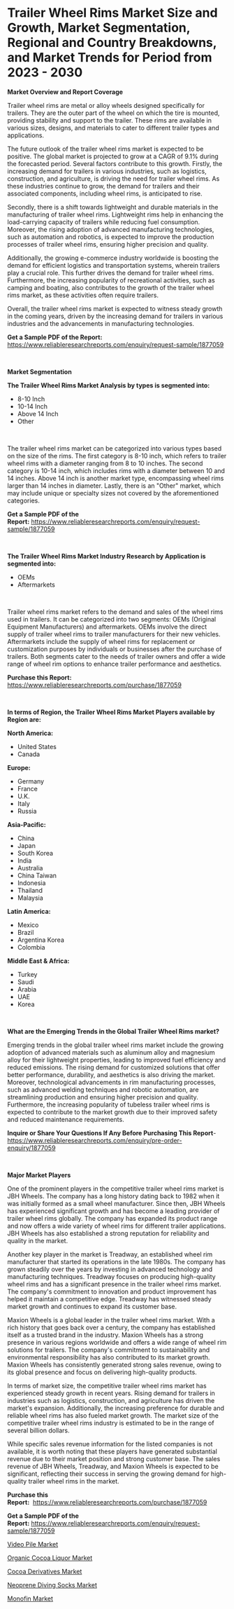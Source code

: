 <p><h1>Trailer Wheel Rims Market Size and Growth, Market Segmentation, Regional and Country Breakdowns, and Market Trends for Period from 2023 -  2030</h1></p><p><strong>Market Overview and Report Coverage</strong></p>
<p><p>Trailer wheel rims are metal or alloy wheels designed specifically for trailers. They are the outer part of the wheel on which the tire is mounted, providing stability and support to the trailer. These rims are available in various sizes, designs, and materials to cater to different trailer types and applications.</p><p>The future outlook of the trailer wheel rims market is expected to be positive. The global market is projected to grow at a CAGR of 9.1% during the forecasted period. Several factors contribute to this growth. Firstly, the increasing demand for trailers in various industries, such as logistics, construction, and agriculture, is driving the need for trailer wheel rims. As these industries continue to grow, the demand for trailers and their associated components, including wheel rims, is anticipated to rise.</p><p>Secondly, there is a shift towards lightweight and durable materials in the manufacturing of trailer wheel rims. Lightweight rims help in enhancing the load-carrying capacity of trailers while reducing fuel consumption. Moreover, the rising adoption of advanced manufacturing technologies, such as automation and robotics, is expected to improve the production processes of trailer wheel rims, ensuring higher precision and quality.</p><p>Additionally, the growing e-commerce industry worldwide is boosting the demand for efficient logistics and transportation systems, wherein trailers play a crucial role. This further drives the demand for trailer wheel rims. Furthermore, the increasing popularity of recreational activities, such as camping and boating, also contributes to the growth of the trailer wheel rims market, as these activities often require trailers.</p><p>Overall, the trailer wheel rims market is expected to witness steady growth in the coming years, driven by the increasing demand for trailers in various industries and the advancements in manufacturing technologies.</p></p>
<p><strong>Get a Sample PDF of the Report:</strong> <a href="https://www.reliableresearchreports.com/enquiry/request-sample/1877059">https://www.reliableresearchreports.com/enquiry/request-sample/1877059</a></p>
<p>&nbsp;</p>
<p><strong>Market Segmentation</strong></p>
<p><strong>The Trailer Wheel Rims Market Analysis by types is segmented into:</strong></p>
<p><ul><li>8-10 Inch</li><li>10-14 Inch</li><li>Above 14 Inch</li><li>Other</li></ul></p>
<p>&nbsp;</p>
<p><p>The trailer wheel rims market can be categorized into various types based on the size of the rims. The first category is 8-10 inch, which refers to trailer wheel rims with a diameter ranging from 8 to 10 inches. The second category is 10-14 inch, which includes rims with a diameter between 10 and 14 inches. Above 14 inch is another market type, encompassing wheel rims larger than 14 inches in diameter. Lastly, there is an "Other" market, which may include unique or specialty sizes not covered by the aforementioned categories.</p></p>
<p><strong>Get a Sample PDF of the Report:</strong>&nbsp;<a href="https://www.reliableresearchreports.com/enquiry/request-sample/1877059">https://www.reliableresearchreports.com/enquiry/request-sample/1877059</a></p>
<p>&nbsp;</p>
<p><strong>The Trailer Wheel Rims Market Industry Research by Application is segmented into:</strong></p>
<p><ul><li>OEMs</li><li>Aftermarkets</li></ul></p>
<p>&nbsp;</p>
<p><p>Trailer wheel rims market refers to the demand and sales of the wheel rims used in trailers. It can be categorized into two segments: OEMs (Original Equipment Manufacturers) and aftermarkets. OEMs involve the direct supply of trailer wheel rims to trailer manufacturers for their new vehicles. Aftermarkets include the supply of wheel rims for replacement or customization purposes by individuals or businesses after the purchase of trailers. Both segments cater to the needs of trailer owners and offer a wide range of wheel rim options to enhance trailer performance and aesthetics.</p></p>
<p><strong>Purchase this Report:</strong>&nbsp; <a href="https://www.reliableresearchreports.com/purchase/1877059">https://www.reliableresearchreports.com/purchase/1877059</a></p>
<p>&nbsp;</p>
<p><strong>In terms of Region, the Trailer Wheel Rims Market Players available by Region are:</strong></p>
<p>
    <p> <strong> North America: </strong>
        <ul>
            <li>United States</li>
            <li>Canada</li>
        </ul>
        </p> 
    <p> <strong> Europe: </strong>
        <ul>
            <li>Germany</li>
            <li>France</li>
            <li>U.K.</li>
            <li>Italy</li>
            <li>Russia</li>
        </ul>
        </p> 
    <p> <strong> Asia-Pacific: </strong>
        <ul>
            <li>China</li>
            <li>Japan</li>
            <li>South Korea</li>
            <li>India</li>
            <li>Australia</li>
            <li>China Taiwan</li>
            <li>Indonesia</li>
            <li>Thailand</li>
            <li>Malaysia</li>
        </ul>
        </p> 
    <p> <strong> Latin America: </strong>
        <ul>
            <li>Mexico</li>
            <li>Brazil</li>
            <li>Argentina Korea</li>
            <li>Colombia</li>
        </ul>
        </p> 
    <p> <strong> Middle East & Africa: </strong>
        <ul>
            <li>Turkey</li>
            <li>Saudi</li>
            <li>Arabia</li>
            <li>UAE</li>
            <li>Korea</li>
        </ul>
    </p>
    </p>
<p>&nbsp;</p>
<p><strong>What are the Emerging Trends in the Global Trailer Wheel Rims market?</strong></p>
<p><p>Emerging trends in the global trailer wheel rims market include the growing adoption of advanced materials such as aluminum alloy and magnesium alloy for their lightweight properties, leading to improved fuel efficiency and reduced emissions. The rising demand for customized solutions that offer better performance, durability, and aesthetics is also driving the market. Moreover, technological advancements in rim manufacturing processes, such as advanced welding techniques and robotic automation, are streamlining production and ensuring higher precision and quality. Furthermore, the increasing popularity of tubeless trailer wheel rims is expected to contribute to the market growth due to their improved safety and reduced maintenance requirements.</p></p>
<p><strong>Inquire or Share Your Questions If Any Before Purchasing This Report</strong>- <a href="https://www.reliableresearchreports.com/enquiry/pre-order-enquiry/1877059">https://www.reliableresearchreports.com/enquiry/pre-order-enquiry/1877059</a></p>
<p>&nbsp;</p>
<p><strong>Major Market Players</strong></p>
<p><p>One of the prominent players in the competitive trailer wheel rims market is JBH Wheels. The company has a long history dating back to 1982 when it was initially formed as a small wheel manufacturer. Since then, JBH Wheels has experienced significant growth and has become a leading provider of trailer wheel rims globally. The company has expanded its product range and now offers a wide variety of wheel rims for different trailer applications. JBH Wheels has also established a strong reputation for reliability and quality in the market.</p><p>Another key player in the market is Treadway, an established wheel rim manufacturer that started its operations in the late 1980s. The company has grown steadily over the years by investing in advanced technology and manufacturing techniques. Treadway focuses on producing high-quality wheel rims and has a significant presence in the trailer wheel rims market. The company's commitment to innovation and product improvement has helped it maintain a competitive edge. Treadway has witnessed steady market growth and continues to expand its customer base.</p><p>Maxion Wheels is a global leader in the trailer wheel rims market. With a rich history that goes back over a century, the company has established itself as a trusted brand in the industry. Maxion Wheels has a strong presence in various regions worldwide and offers a wide range of wheel rim solutions for trailers. The company's commitment to sustainability and environmental responsibility has also contributed to its market growth. Maxion Wheels has consistently generated strong sales revenue, owing to its global presence and focus on delivering high-quality products.</p><p>In terms of market size, the competitive trailer wheel rims market has experienced steady growth in recent years. Rising demand for trailers in industries such as logistics, construction, and agriculture has driven the market's expansion. Additionally, the increasing preference for durable and reliable wheel rims has also fueled market growth. The market size of the competitive trailer wheel rims industry is estimated to be in the range of several billion dollars.</p><p>While specific sales revenue information for the listed companies is not available, it is worth noting that these players have generated substantial revenue due to their market position and strong customer base. The sales revenue of JBH Wheels, Treadway, and Maxion Wheels is expected to be significant, reflecting their success in serving the growing demand for high-quality trailer wheel rims in the market.</p></p>
<p><strong>Purchase this Report:</strong>&nbsp;&nbsp;<a href="https://www.reliableresearchreports.com/purchase/1877059">https://www.reliableresearchreports.com/purchase/1877059</a></p>
<p></p>
<p><strong>Get a Sample PDF of the Report:</strong>&nbsp;<a href="https://www.reliableresearchreports.com/enquiry/request-sample/1877059">https://www.reliableresearchreports.com/enquiry/request-sample/1877059</a></p>
<p><p><a href="https://github.com/kipkeeva/Market-Research-Report-List-1/blob/main/video-pile-market.md">Video Pile Market</a></p><p><a href="https://www.linkedin.com/pulse/organic-cocoa-liquor-market-research-report-provides-lcvwe/">Organic Cocoa Liquor Market</a></p><p><a href="https://www.linkedin.com/pulse/cocoa-derivatives-market-size-share-amp-trends-analysis-report-gcc5e/">Cocoa Derivatives Market</a></p><p><a href="https://medium.com/@yuvrajsinghrp23/neoprene-diving-socks-nbsp-market-focuses-on-market-share-size-and-projected-forecast-till-2030-04ccf49e1071">Neoprene Diving Socks Market</a></p><p><a href="https://medium.com/@sachintenrp23/monofin-market-report-reveals-the-latest-trends-and-growth-opportunities-of-this-market-7e1be890be3e">Monofin Market</a></p></p>